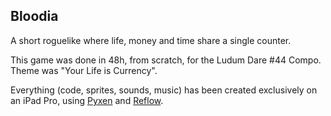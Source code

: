 Bloodia
-------

A short roguelike where life, money and time share a single counter.

This game was done in 48h, from scratch, for the Ludum Dare #44 Compo. Theme was "Your Life is Currency".

Everything (code, sprites, sounds, music) has been created exclusively on an iPad Pro, using [Pyxen](https://pyxen.com) and [Reflow](https://reflow.app).

